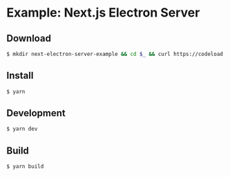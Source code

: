# Example: Next.js Electron Server

## Download

```bash
$ mkdir next-electron-server-example && cd $_ && curl https://codeload.github.com/HaNdTrix/next-electron-server/tar.gz/master | tar -xz --strip=2 next-electron-server-master/example
```

## Install

```bash
$ yarn
```

## Development

```bash
$ yarn dev
```

## Build

```bash
$ yarn build
```

